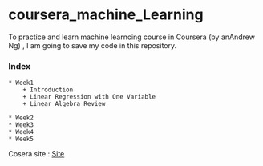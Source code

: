 # coursera_machine_Learning

To practice and learn machine learncing course in Coursera (by anAndrew Ng) 
, I am going to save my code in this repository.


### Index
    * Week1
        + Introduction
        + Linear Regression with One Variable
        + Linear Algebra Review
        
    * Week2
    * Week3
    * Week4
    * Week5

Cosera site : [Site](https://www.coursera.org/learn/machine-learning/home/info)

